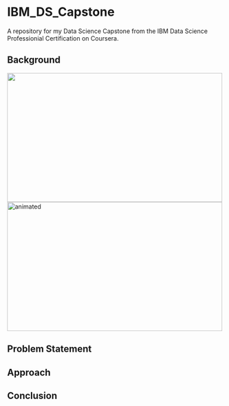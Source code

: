 # IBM_DS_Capstone
A repository for my Data Science Capstone from the IBM Data Science Professionial Certification on Coursera. 


## Background

<img width="500" height="300" src="https://platform.vox.com/wp-content/uploads/sites/2/chorus/uploads/chorus_asset/file/6310171/landing.0.gif"/> <img width="500" height="300" src="https://i.giphy.com/media/v1.Y2lkPTc5MGI3NjExbHF4OTh5OGxpa3FwZWpnMnFuMGs5aDliemw1ZDhzZTk5cnhuODRjMyZlcD12MV9pbnRlcm5hbF9naWZfYnlfaWQmY3Q9Zw/xT39CRup15MdJgjLy0/giphy.gif" alt="animated" />







## Problem Statement 



## Approach 




## Conclusion
